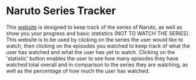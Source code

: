 # Naruto Series Tracker
This [website](https://carolinepconrad.github.io/NarutoTracker/) is designed to keep track of the series of Naruto, as well as show you your progress and basic statistics (NOT TO WATCH THE SERIES). This website is to be used by clicking on the series the user would like to watch, then clicking on the episodes you watched to keep track of what the user has watched and what the user has yet to watch. Clicking on the 'statistic' button enables the user to see how many episodes they have watched total overall and in comparison to the series they are watching, as well as the percentage of how much the user has watched.




